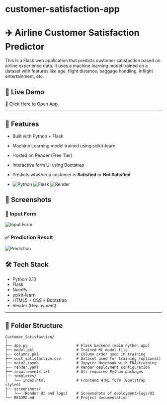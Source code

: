 # customer-satisfaction-app
# ✈️ Airline Customer Satisfaction Predictor

This is a Flask web application that predicts customer satisfaction based on airline experience data. It uses a machine learning model trained on a dataset with features like age, flight distance, baggage handling, inflight entertainment, etc.

## 🚀 Live Demo
🔗 [Click Here to Open App](https://customer-satisfaction-app.onrender.com)

---

## 🧠 Features

- Built with Python + Flask
- Machine Learning model trained using scikit-learn
- Hosted on Render (Free Tier)
- Interactive form UI using Bootstrap
- Predicts whether a customer is **Satisfied** or **Not Satisfied**

- ![Python](https://img.shields.io/badge/Python-3.10-blue)
![Flask](https://img.shields.io/badge/Flask-2.3-lightgrey)
![Render](https://img.shields.io/badge/Deployed%20on-Render-brightgreen)

## 📸 Screenshots

### 📝 Input Form
![Input Form](Screenshot_form.jpg)

### ✅ Prediction Result
![Prediction](screenshots/result.png)

## 🛠️ Tech Stack

- Python 3.10
- Flask
- NumPy
- scikit-learn
- HTML5 + CSS + Bootstrap
- Render (Deployment)


---

## 📁 Folder Structure
```
Customer_Satisfaction/
│
├── app.py                      # Flask backend (main Python app)
├── model.pkl                   # Trained ML model file
├── columns.pkl                 # Column order used in training
├── cust_satisfaction.csv       # Dataset used for training (optional)
├── main2.ipynb                 # Jupyter Notebook with EDA/training
├── render.yaml                 # Render deployment configuration
├── requirements.txt            # All required Python packages
├── templates/
│   └── index.html              # Frontend HTML form (Bootstrap styled)
├── screenshots/
│   └── (Render UI and logs)    # Screenshots of deployment/logs/UI
└── README.md                   # Project documentation```

```
